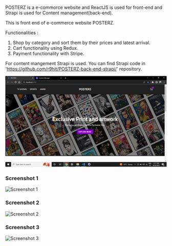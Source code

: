 POSTERZ is a e-commorce website and ReactJS is used for front-end and Strapi is used for Content management(back-end).

This is front end of e-commerce website POSTERZ.

Functionalities : 
1. Shop by category and sort them by their prices and latest arrival.
2. Cart functionality using Redux.
3. Payment functionality with Stripe.

For content mangement Strapi is used. You can find Strapi code in 'https://github.com/r9hit/POSTERZ-back-end-strapi/' repository.

![Home Page](https://github.com/r9hit/POSTERZ-front-end/blob/main/Screenshots/Screenshot%20(42).png)
### Screenshot 1
![Screenshot 1](screenshot42.png)

### Screenshot 2
![Screenshot 2](screenshot2.png)

### Screenshot 3
![Screenshot 3](screenshot3.png)

